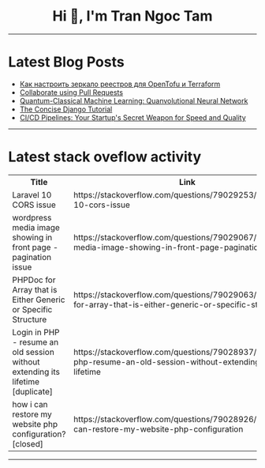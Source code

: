 <h1 align="center">Hi 👋, I'm Tran Ngoc Tam</h1>

---

# Latest Blog Posts 
<!-- BLOG-POST-LIST:START -->
- [Как настроить зеркало реестров для OpenTofu и Terraform](https://dev.to/kvendingoldo/kak-nastroit-zierkalo-rieiestrov-dlia-opentofu-i-terraform-277k)
- [Collaborate using Pull Requests](https://dev.to/farhatsharifh/collaborate-using-pull-requests-5c2o)
- [Quantum-Classical Machine Learning: Quanvolutional Neural Network](https://dev.to/ksk0629/quantum-classical-machine-learning-quanvolutional-neural-network-bcl)
- [The Concise Django Tutorial](https://dev.to/otamm/the-concise-django-tutorial-54lm)
- [CI/CD Pipelines: Your Startup&#39;s Secret Weapon for Speed and Quality](https://dev.to/arbythecoder/cicd-pipelines-your-startups-secret-weapon-for-speed-and-quality-1cj2)
<!-- BLOG-POST-LIST:END -->

---

# Latest stack oveflow activity
<table>
  <tr><th>Title</th><th>Link</th></tr>
  <!-- STACKOVERFLOW:START --><tr><td>Laravel 10 CORS issue</td><td>https://stackoverflow.com/questions/79029253/laravel-10-cors-issue</td></tr><tr><td>wordpress media image showing in front page - pagination issue</td><td>https://stackoverflow.com/questions/79029067/wordpress-media-image-showing-in-front-page-pagination-issue</td></tr><tr><td>PHPDoc for Array that is Either Generic or Specific Structure</td><td>https://stackoverflow.com/questions/79029063/phpdoc-for-array-that-is-either-generic-or-specific-structure</td></tr><tr><td>Login in PHP - resume an old session without extending its lifetime [duplicate]</td><td>https://stackoverflow.com/questions/79028937/login-in-php-resume-an-old-session-without-extending-its-lifetime</td></tr><tr><td>how i can restore my website php configuration? [closed]</td><td>https://stackoverflow.com/questions/79028926/how-i-can-restore-my-website-php-configuration</td></tr><!-- STACKOVERFLOW:END -->
</table>

---


